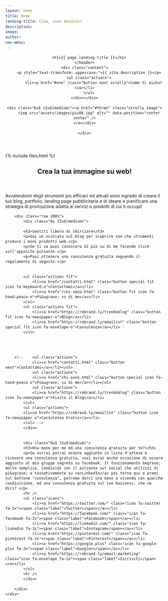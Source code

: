 ```yaml
---
layout: home
title: Home
landing-title: Ciao, sono Antonio!
description:
image:
author:
nav-menu:
---
```


<!-- Banner -->

<section id="banner" class="major">

<div class="row 200% inner">
	<div class="6u$ 12u$(medium)"><header class="major">

		<h1>{{ page.landing-title }}</h1>
	</header>
	<div class="content">
		<p style="text-transform: uppercase;">{{ site.description }}</p>
		<ul class="actions">
			<li><a href="#one" class="button next scrolly">Come ti aiuto?</a></li>
		</ul>
	</div></div>

	<div class="6u$ 12u$(medium)"><a href="#three" class="scrolly image">
		<img src="assets/images/pic08.jpg" alt="" data-position="center center" />
	</a></div>

	</div>
<!--	<div class="inner">
		<header class="major">
			<h1>{{ page.landing-title }}</h1>
		</header>
		<div class="content">
			<p style="text-transform: uppercase;">{{ site.description }}</p>
			<ul class="actions">
				<li><a href="#one" class="button next scrolly">Come puoi aiutarmi?</a></li>
			</ul>
		</div>
	</div> .-->
</section>

<!-- Main -->
<div id="main">

<!-- One -->
{% include tiles.html %}

<!-- Two -->
<section id="two">
	<div class="inner">
		<header class="major">
			<h2>Crea la tua immagine su web!</h2>
		</header>
		<p>Avvalendomi degli strumenti più efficaci ed attuali sono ingrado di creare il tuo blog, portfolio, landing page pubblicitaria e di ideare e pianificare una strategia di promozione adatta ai servizi o prodotti di cui ti occupi!</p>

		<div class="row 200%">
			<div class="6u 12u$(medium)">

			<h3>Sentiti libero di sbirciare</h3>
			<p>Dai un occhiata sul blog per scoprire con che strumenti produco i miei prodotti web.</p>
			<p>Se ti va puoi conoscere di più su di me facendo click sull'apposito pulsante.</p>
			<p>Puoi ottenere una consulenza gratuita seguendo il regolamento di seguito.</p>


			<ul class="actions fit">
				<li><a href="/contatti.html" class="button special fit icon fa-keyboard-o">Contattami</a></li>
				<li><a href="/chi-sono.html" class="button fit icon fa-hand-peace-o">Pi&ugrave; su di me</a></li>
			</ul>
			<ul class="actions fit">
				<li><a href="https://rebrand.ly/trendoblog" class="button fit icon fa-newspaper-o">Blog</a></li>
				<li><a href="https://rebrand.ly/emailist" class="button special fit icon fa-envelope-o">Consulenza</a></li>
			</ul>




		<!--	<ul class="actions">
				<li><a href="contatti.html" class="button next">Contattami</a></li></ul>
				<ul class="actions">
				<li><a href="chi-sono.html" class="button special icon fa-hand-peace-o">Pi&ugrave; su di me</a></li></ul>
				<ul class="actions">
				<li><a href="https://rebrand.ly/trendoblog" class="button icon fa-newspaper-o">Visita il Blog</a></li>
			</ul>
			<ul class="actions">
			<li><a href="https://rebrand.ly/emailist" class="button icon fa-newspaper-o">Consulenza Gratis</a></li>
			</ul> -->
			</div>


			<div class="6u$ 12u$(medium)">
			<h3>Una mano per me ed una consulenza gratuita per te?</h3>
			<p>Se vorrai potrai essere aggiunto in lista d'attesa e ricevere una consulenza gratuita, così avrai anche occasione di essere aggiunto al mio gruppo segreto su facebook. Il funzionamento &egrave; molto semplice, condividi con il pulsante sul social che utilizzi di pi&ugrave; e tassativamente su <a>LinkedIn</a> poi torna qui e premi sul bottone "consulenza", potremo darci una mano a vicenda con qualche condivisione, ed una consulenza gratuita sul tuo business, che ne dici? </p>
			<hr />
			<ul class="icons">
				<li><a href="https://twitter.com/" class="icon fa-twitter fa-2x"><span class="label">Twitter</span></a></li>
				<li><a href="https://facebook.com/" class="icon fa-facebook fa-2x"><span class="label">Facebook</span></a></li>
				<li><a href="https://linkedin.com/" class="icon fa-linkedin fa-2x"><span class="label">Instagram</span></a></li>
				<li><a href="https://pinterest.com/" class="icon fa-pinterest fa-2x"><span class="label">Pinterest</span></a></li>
				<li><a href="https://google.plus" class="icon fa-google-plus fa-2x"><span class="label">Google+</span></a></li>
				<li><a href="https://rebrand.ly/email-marketing" class="icon fa-envelope fa-2x"><span class="label">Iscriviti</span></a></li>
			</ul>
			<hr />
			</div>

		</div>
	</div>
</section>

</div>
